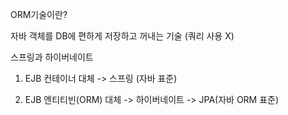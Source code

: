 ORM기술이란?

자바 객체를 DB에 편하게 저장하고 꺼내는 기술 (쿼리 사용 X)



스프링과 하이버네이트

1) EJB 컨테이너 대체 -> 스프링 (자바 표준)

2) EJB 엔티티빈(ORM) 대체 -> 하이버네이트 -> JPA(자바 ORM 표준)

